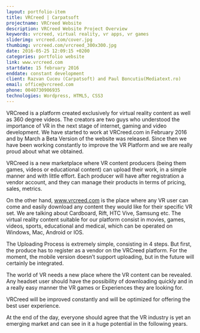 ```yaml
---
layout: portfolio-item
title: VRCreed | Carpatsoft
projectname: VRCreed Website
description: VRCreed Website Project Overview
keywords: vrcreed, virtual reality, vr apps, vr games
sliderimg: vrcreed.com/cover.jpg
thumbimg: vrcreed.com/vrcreed_300x300.jpg
date: 2016-05-25 12:09:15 +0200
categories: portfolio website
link: www.vrcreed.com
startdate: 15 february 2016
enddate: constant development
client: Razvan Cuceu (Carpatsoft) and Paul Boncutiu(Mediatext.ro)
email: office@vrcreed.com
phone: 0040730906935
technologies: Wordpress, HTML5, CSS3
---
```


VRCreed is a platform created exclusively for virtual reality content as well as 360 degree videos. The creators are two guys who understood the importance of VR in the next stage of internet, gaming and video development. We have started to work at VRCreed.com in February 2016 and by March a Beta Version of the website was released. Since then we have been working constantly to improve the VR Platform and we are really proud about what we obtained.


VRCreed is a new marketplace where VR content producers (being them games, videos or educational content) can upload their work, in a simple manner and with little effort. Each producer will have after registration a vendor account, and they can manage their products in terms of pricing, sales, metrics.

On the other hand, <a href="www.vrcreed.com" name="VRCreed VR Games and VR Apps">www.vrcreed.com</a> is the place where any VR user can come and easily download any content they would like for their specific VR set. We are talking about Cardboard, Rift, HTC Vive, Samsung etc. The virtual reality content suitable for our platform consist in movies, games, videos, sports, educational and medical, which can be operated on Windows, Mac, Android or IOS.

The Uploading Process is extremely simple, consisting in 4 steps. But first, the produce has to register as a vendor on the VRCreed platform. For the moment, the mobile version doesn’t support uploading, but in the future will certainly be integrated.

The world of VR needs a new place where the VR content can be revealed. Any headset user should have the possibility of downloading quickly and in a really easy manner the VR games or Experiences they are looking for.

VRCreed will be improved constantly and will be optimized for offering the best user experience.

At the end of the day, everyone should agree that the VR industry is yet an emerging market and can see in it a huge potential in the following years.